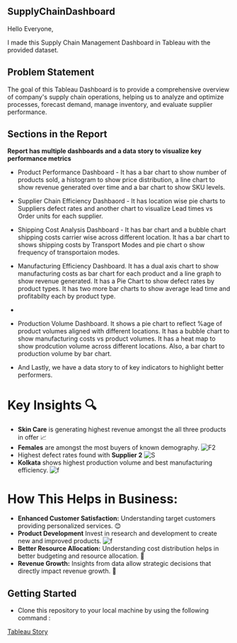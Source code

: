 ## SupplyChainDashboard

Hello Everyone, 

I made this Supply Chain Management Dashboard in Tableau with the provided dataset.

## Problem Statement

The goal of this Tableau Dashboard is to provide a comprehensive overview of company's supply chain operations, helping us to analyze and optimize processes, forecast demand, manage inventory, and evaluate supplier performance.

## Sections in the Report

**Report has multiple dashboards and a data story to visualize key performance metrics**

- Product Performance Dashboard - It has a bar chart to show number of products sold, a histogram to show price distribution, a line chart to show revenue generated over time and a bar chart to show SKU levels.

- Supplier Chain Efficiency Dashbaord - It has location wise pie charts to Suppliers defect rates and another chart to visualize Lead times vs Order units for each supplier.

- Shipping Cost Analysis Dashboard - It has bar chart and a bubble chart shipping costs carrier wise across different location. It has a bar chart to shows shipping costs by Transport Modes and pie chart o show frequency of transportaion modes.

- Manufacturing Efficiency Dashboard. It has a dual axis chart to show manufacturing costs as bar chart for each product and a line graph to show revenue generated. It has a Pie Chart to show defect rates by product types. It has two more bar charts to show average lead time and profitabilty each by product type.
- 
- Production Volume Dashboard. It shows a pie chart to reflect %age of product volumes aligned with different locations. It has a bubble chart to show manufacturing costs vs product volumes. It has a heat map to show prodcution volume across different locations. Also, a bar chart to production volume by bar chart.

- And Lastly, we have a data story to of key indicators to highlight better performers.


# Key Insights 🔍
 - **Skin Care** is generating highest revenue amongst the all three products in offer 📈
 - **Females** are amongst the most buyers of known demography. ![F2](https://github.com/user-attachments/assets/049a65d7-9fbc-4355-9ba6-c283afd52970)
 - Highest defect rates found with **Supplier 2** ![S](https://github.com/user-attachments/assets/486b4383-2d00-4256-9b94-1ff1f5969351)
 - **Kolkata** shows highest production volume and best manufacturing efficiency. ![f](https://github.com/user-attachments/assets/853b5e63-c5e0-4741-9149-814d1dff6daf)

# How This Helps in Business:
 - **Enhanced Customer Satisfaction:** Understanding target customers providing personalized services. 😊
 - **Product Development** Invest in research and development to create new and improved products. ![f](https://github.com/user-attachments/assets/2120c67c-cc2a-40e2-b636-37f5b9d7b50e)
 - **Better Resource Allocation:** Understanding cost distribution helps in better budgeting and resource allocation. 🧩
 - **Revenue Growth:** Insights from data allow strategic decisions that directly impact revenue growth. 💸



## Getting Started

- Clone this repository to your local machine by using the following command :













[Tableau Story](https://public.tableau.com/app/profile/navneet.chauhan2330/viz/SupplyChainManagementDashboard_17285833259470/SupplyChainManagementStoryline?publish=yes)
